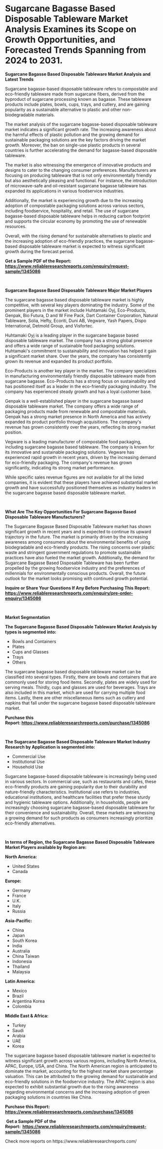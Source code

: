 <p><h1>Sugarcane Bagasse Based Disposable Tableware Market Analysis Examines its Scope on Growth Opportunities, and Forecasted Trends Spanning from 2024 to 2031.</h1></p><p><strong>Sugarcane Bagasse Based Disposable Tableware Market Analysis and Latest Trends</strong></p>
<p><p>Sugarcane bagasse-based disposable tableware refers to compostable and eco-friendly tableware made from sugarcane fibers, derived from the byproduct of sugarcane processing known as bagasse. These tableware products include plates, bowls, cups, trays, and cutlery, and are gaining popularity as a sustainable alternative to plastic and other non-biodegradable materials.</p><p>The market analysis of the sugarcane bagasse-based disposable tableware market indicates a significant growth rate. The increasing awareness about the harmful effects of plastic pollution and the growing demand for sustainable packaging solutions are the key factors driving the market growth. Moreover, the ban on single-use plastic products in several countries is further accelerating the demand for bagasse-based disposable tableware.</p><p>The market is also witnessing the emergence of innovative products and designs to cater to the changing consumer preferences. Manufacturers are focusing on producing tableware that is not only environmentally friendly but also aesthetically pleasing and functional. For instance, the introduction of microwave-safe and oil-resistant sugarcane bagasse tableware has expanded its applications in various foodservice industries.</p><p>Additionally, the market is experiencing growth due to the increasing adoption of compostable packaging solutions across various sectors, including foodservice, hospitality, and retail. The use of sugarcane bagasse-based disposable tableware helps in reducing carbon footprint and supports the circular economy by promoting the use of renewable resources.</p><p>Overall, with the rising demand for sustainable alternatives to plastic and the increasing adoption of eco-friendly practices, the sugarcane bagasse-based disposable tableware market is expected to witness significant growth during the forecast period.</p></p>
<p><strong>Get a Sample PDF of the Report:&nbsp; <a href="https://www.reliableresearchreports.com/enquiry/request-sample/1345086">https://www.reliableresearchreports.com/enquiry/request-sample/1345086</a></strong></p>
<p>&nbsp;</p>
<p><strong>Sugarcane Bagasse Based Disposable Tableware Major Market Players</strong></p>
<p><p>The sugarcane bagasse based disposable tableware market is highly competitive, with several key players dominating the industry. Some of the prominent players in the market include Huhtamaki Oyj, Eco-Products, Genpak, Bio Futura, D and W Fine Pack, Dart Container Corporation, Natural Tableware, Solia, Hefty, Ecoriti, Duni AB, Vegware, Yash Papers, Dispo International, Detmold Group, and Visfortec.</p><p>Huhtamaki Oyj is a leading player in the sugarcane bagasse based disposable tableware market. The company has a strong global presence and offers a wide range of sustainable food packaging solutions. Huhtamaki's commitment to sustainability and innovation has helped it gain a significant market share. Over the years, the company has consistently grown its revenue and expanded its product portfolio.</p><p>Eco-Products is another key player in the market. The company specializes in manufacturing environmentally friendly disposable tableware made from sugarcane bagasse. Eco-Products has a strong focus on sustainability and has positioned itself as a leader in the eco-friendly packaging industry. The company has experienced steady growth and has a loyal customer base.</p><p>Genpak is a well-established player in the sugarcane bagasse based disposable tableware market. The company offers a wide range of packaging products made from renewable and compostable materials. Genpak has a strong market presence in North America and has actively expanded its product portfolio through acquisitions. The company's revenue has grown consistently over the years, reflecting its strong market position.</p><p>Vegware is a leading manufacturer of compostable food packaging, including sugarcane bagasse based tableware. The company is known for its innovative and sustainable packaging solutions. Vegware has experienced rapid growth in recent years, driven by the increasing demand for eco-friendly packaging. The company's revenue has grown significantly, indicating its strong market performance.</p><p>While specific sales revenue figures are not available for all the listed companies, it is evident that these players have achieved substantial market growth and have successfully positioned themselves as industry leaders in the sugarcane bagasse based disposable tableware market.</p></p>
<p>&nbsp;</p>
<p><strong>What Are The Key Opportunities For Sugarcane Bagasse Based Disposable Tableware Manufacturers?</strong></p>
<p><p>The Sugarcane Bagasse Based Disposable Tableware market has shown significant growth in recent years and is expected to continue its upward trajectory in the future. The market is primarily driven by the increasing awareness among consumers about the environmental benefits of using biodegradable and eco-friendly products. The rising concerns over plastic waste and stringent government regulations to promote sustainable practices have also fueled the market growth. Additionally, the demand for Sugarcane Bagasse Based Disposable Tableware has been further propelled by the growing foodservice industry and the preferences of millennials for environmentally conscious products. Overall, the future outlook for the market looks promising with continued growth potential.</p></p>
<p><strong>Inquire or Share Your Questions If Any Before Purchasing This Report: <a href="https://www.reliableresearchreports.com/enquiry/pre-order-enquiry/1345086">https://www.reliableresearchreports.com/enquiry/pre-order-enquiry/1345086</a></strong></p>
<p>&nbsp;</p>
<p><strong>Market Segmentation</strong></p>
<p><strong>The Sugarcane Bagasse Based Disposable Tableware Market Analysis by types is segmented into:</strong></p>
<p><ul><li>Bowls and Containers</li><li>Plates</li><li>Cups and Glasses</li><li>Trays</li><li>Others</li></ul></p>
<p><p>The sugarcane bagasse based disposable tableware market can be classified into several types. Firstly, there are bowls and containers that are commonly used for storing food items. Secondly, plates are widely used for serving meals. Thirdly, cups and glasses are used for beverages. Trays are also included in this market, which are used for carrying multiple food items. Lastly, there are other miscellaneous items such as cutlery and napkins that fall under the sugarcane bagasse based disposable tableware market.</p></p>
<p><strong>Purchase this Report:&nbsp;<a href="https://www.reliableresearchreports.com/purchase/1345086">https://www.reliableresearchreports.com/purchase/1345086</a></strong></p>
<p>&nbsp;</p>
<p><strong>The Sugarcane Bagasse Based Disposable Tableware Market Industry Research by Application is segmented into:</strong></p>
<p><ul><li>Commercial Use</li><li>Institutional Use</li><li>Household Use</li></ul></p>
<p><p>Sugarcane bagasse-based disposable tableware is increasingly being used in various sectors. In commercial use, such as restaurants and cafes, these eco-friendly products are gaining popularity due to their durability and nature-friendly characteristics. Institutional use refers to industries, educational institutions, and healthcare facilities that prefer these sturdy and hygienic tableware options. Additionally, in households, people are increasingly choosing sugarcane bagasse-based disposable tableware for their convenience and sustainability. Overall, these markets are witnessing a growing demand for such products as consumers increasingly prioritize eco-friendly alternatives.</p></p>
<p>&nbsp;</p>
<p><strong>In terms of Region, the Sugarcane Bagasse Based Disposable Tableware Market Players available by Region are:</strong></p>
<p>
    <p> <strong> North America: </strong>
        <ul>
            <li>United States</li>
            <li>Canada</li>
        </ul>
        </p> 
    <p> <strong> Europe: </strong>
        <ul>
            <li>Germany</li>
            <li>France</li>
            <li>U.K.</li>
            <li>Italy</li>
            <li>Russia</li>
        </ul>
        </p> 
    <p> <strong> Asia-Pacific: </strong>
        <ul>
            <li>China</li>
            <li>Japan</li>
            <li>South Korea</li>
            <li>India</li>
            <li>Australia</li>
            <li>China Taiwan</li>
            <li>Indonesia</li>
            <li>Thailand</li>
            <li>Malaysia</li>
        </ul>
        </p> 
    <p> <strong> Latin America: </strong>
        <ul>
            <li>Mexico</li>
            <li>Brazil</li>
            <li>Argentina Korea</li>
            <li>Colombia</li>
        </ul>
        </p> 
    <p> <strong> Middle East & Africa: </strong>
        <ul>
            <li>Turkey</li>
            <li>Saudi</li>
            <li>Arabia</li>
            <li>UAE</li>
            <li>Korea</li>
        </ul>
    </p>
    </p>
<p><p>The sugarcane bagasse based disposable tableware market is expected to witness significant growth across various regions, including North America, APAC, Europe, USA, and China. The North American region is anticipated to dominate the market, accounting for the highest market share percentage valuation. This can be attributed to the growing demand for sustainable and eco-friendly solutions in the foodservice industry. The APAC region is also expected to exhibit substantial growth due to the rising awareness regarding environmental concerns and the increasing adoption of green packaging solutions in countries like China.</p></p>
<p><strong>Purchase this Report: <a href="https://www.reliableresearchreports.com/purchase/1345086">https://www.reliableresearchreports.com/purchase/1345086</a></strong></p>
<p>&nbsp;<strong>Get a Sample PDF of the Report:&nbsp;&nbsp;<a href="https://www.reliableresearchreports.com/enquiry/request-sample/1345086">https://www.reliableresearchreports.com/enquiry/request-sample/1345086</a></strong></p>
<p><strong></strong></p>
<p>Check more reports on https://www.reliableresearchreports.com/</p>